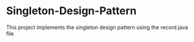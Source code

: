 # Singleton-Design-Pattern
This project implements the singleton design pattern using the record.java file

